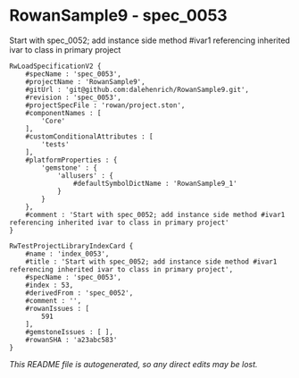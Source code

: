 # RowanSample9 - spec_0053
Start with spec_0052; add instance side method #ivar1 referencing inherited ivar to class in primary project
```
RwLoadSpecificationV2 {
	#specName : 'spec_0053',
	#projectName : 'RowanSample9',
	#gitUrl : 'git@github.com:dalehenrich/RowanSample9.git',
	#revision : 'spec_0053',
	#projectSpecFile : 'rowan/project.ston',
	#componentNames : [
		'Core'
	],
	#customConditionalAttributes : [
		'tests'
	],
	#platformProperties : {
		'gemstone' : {
			'allusers' : {
				#defaultSymbolDictName : 'RowanSample9_1'
			}
		}
	},
	#comment : 'Start with spec_0052; add instance side method #ivar1 referencing inherited ivar to class in primary project'
}

RwTestProjectLibraryIndexCard {
	#name : 'index_0053',
	#title : 'Start with spec_0052; add instance side method #ivar1 referencing inherited ivar to class in primary project',
	#specName : 'spec_0053',
	#index : 53,
	#derivedFrom : 'spec_0052',
	#comment : '',
	#rowanIssues : [
		591
	],
	#gemstoneIssues : [ ],
	#rowanSHA : 'a23abc583'
}
```

*This README file is autogenerated, so any direct edits may be lost.*
